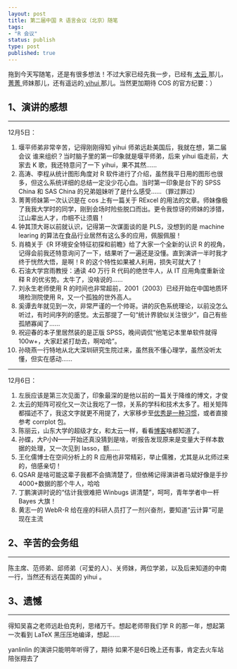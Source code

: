 ```yaml
--- 
layout: post
title: 第二届中国 R 语言会议（北京）随笔
tags: 
- "R 会议"
status: publish
type: post
published: true
---
```

拖到今天写随笔，还是有很多想法！不过大家已经先我一步，已经有<a href="http://taiyun.cos.name/2009/12/thoughts-about-2nd-r-conference/"> 太云 </a>那儿，<a href="http://cos.name/bbs/read.php?tid=17549">菁菁 </a>师妹那儿，还有遥远的<a href="http://yihui.name/cn/2009/12/snow-in-ames-and-2nd-chinese-r-conference/"> yihui </a>那儿。当然更加期待 COS 的官方纪要：）
<h2>1、演讲的感想</h2>

<hr />

12月5日：
<ol>
	<li>堰平师弟非常辛苦，记得刚刚得知 yihui 师弟远赴美国后，我就在想，第二届会议 谁来组织？当时脑子里的第一印象就是堰平师弟，后来 yihui 临走前，大家去 K 歌，我还特意问了一下 yihui，果不其然……</li>
	<li>高涛、李程从统计图形角度对 R 软件进行了介绍，虽然我平日用的图形也很多，但这么系统详细的总结一定没少花心血。当时第一印象是台下的 SPSS China 和 SAS China 的兄弟姐妹听了是什么感受……（罪过罪过）</li>
	<li>菁菁师妹第一次认识是在 cos 上有一篇关于 RExcel 的用法的文章。师妹像极了我我大学时的同学，刚到会场时险些脱口而出。更令我惊讶的师妹的涉猎，江山辈出人才，巾帼不让须眉！</li>
	<li>钟其顶大哥以前就认识，记得第一次谋面谈的是 PLS，没想到的是 machine learing 的算法在食品行业居然有这么多的应用，佩服佩服！</li>
	<li>肖楠关于《R 环境安全特征初探和前瞻》给了大家一个全新的认识 R 的视角，记得会前我还特意询问了一下，结果听了一遍还是没懂。直到演讲一半时我才终于恍然大悟，是啊！R 的这个特性如果被人利用，损失可就大了！</li>
	<li>石油大学宫雨教授：通读 40 万行 R 代码的绝世牛人，从 IT 应用角度重新诠释 R 的优劣势。太牛了，没啥说的……</li>
	<li>刘永生老师使用 R 的时间也非常超前，2001（2003）已经开始在中国地质环境检测院使用 R，又一个孤独的世外高人。</li>
	<li>奚谭去年就见到一次，非常严谨的一个帅哥。讲的灰色系统理论，以前没怎么听过，有时间序列的感觉。太云那提了一句“统计界貌似关注很少”，自己有些孤陋寡闻了……</li>
	<li>祝迎春的本子里居然装的是正版 SPSS，晚间调侃“他笔记本里单软件就得100w+，大家赶紧打劫去，啊哈哈”。</li>
	<li>孙晓燕一行特地从北大深圳研究生院过来，虽然我不懂心理学，虽然没听太懂，但实在感动……</li>
</ol>

<hr />

12月6日：
<ol>
	<li>左辰应该是第三次见面了，印象最深的是他以前的一篇关于降维的博文，才俊</li>
	<li>太云的矩阵可视化又一次让我吃了一惊，关系的学科和技术太多了。相关矩阵都描述不了，我这文字就更不用提了，大家移步至<a href="http://taiyun.cos.name/">优秀是一种习惯</a>，或者直接参考 corrplot 包。</li>
	<li>陈丽云，山东大学的超级才女，和太云一样，看看<a href="http://www.loyhome.cn/">博客</a>啥都知道了。</li>
	<li>孙蝶，大P小N——开始还真没猜到是啥，听报告发现原来是变量大于样本数据的处理，又一次见到 lasso，额……</li>
	<li>王化儒博士在空间分析上的 R 应用也非常精彩，举止儒雅，尤其是从北师过来的，倍感亲切！</li>
	<li>QSAR 是啥可能这辈子我都不会搞清楚了，但依稀记得演讲者马斌好像是手抄4000+数据的那个牛人，哈哈</li>
	<li>丁鹏演讲时说的“估计我很难把 Winbugs 讲清楚”，呵呵，青年学者中一杆 Bayes 大旗！</li>
	<li>黄志一的 WebR-R 给在座的科研人员打了一剂兴奋剂，要知道“云计算”可是现在主流</li>
</ol>
<h2>2、辛苦的会务组</h2>

<hr />

陈主席、范师弟、邱师弟（可爱的人）、关师妹，两位学弟，以及后来知道的中南一行，当然还有远在美国的 yihui 。
<h2>3、遗憾</h2>

<hr />

得知吴喜之老师远赴伯克利，思绪万千。想起老师带我们学 R 的那一年，想起第一次看到 LaTeX 黑压压地编译，想起……

yanlinlin 的演讲只能明年听得了，期待
如果不是6日晚上还有事，肯定去火车站陪张翔去了
